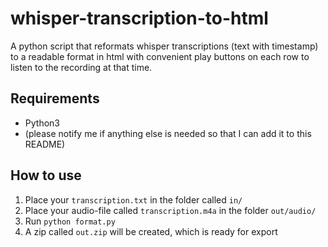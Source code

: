 # whisper-transcription-to-html
A python script that reformats whisper transcriptions (text with timestamp) to a readable format in html with convenient play buttons on each row to listen to the recording at that time.



## Requirements
 - Python3
 - (please notify me if anything else is needed so that I can add it to this README)

## How to use
1. Place your `transcription.txt` in the folder called `in/`
2. Place your audio-file called `transcription.m4a` in the folder `out/audio/`
3. Run `python format.py`
4. A zip called `out.zip` will be created, which is ready for export
